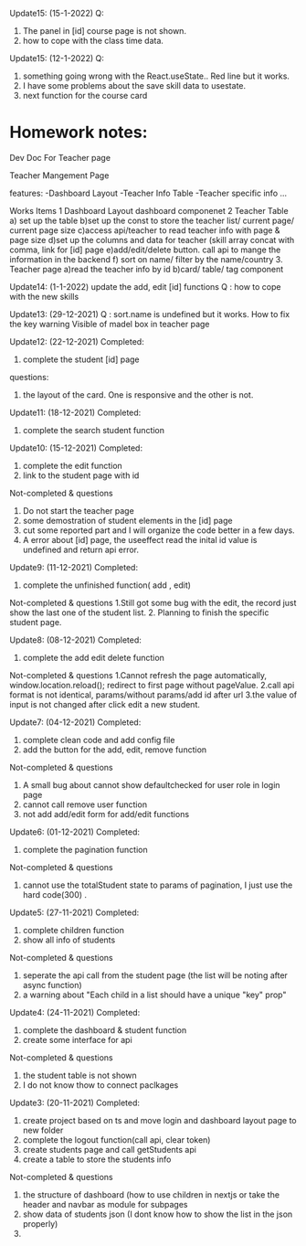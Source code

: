 Update15: (15-1-2022)
Q: 
1. The panel in [id] course page is not shown.
2. how to cope with the class time data.



Update15: (12-1-2022)
Q: 
1. something going wrong with the React.useState.. Red line but it works. 
2. I have some problems about the save skill data to usestate. 
3. next function for the course card 


# Homework notes:

Dev Doc For Teacher page

Teacher Mangement Page

features:
	-Dashboard Layout 
	-Teacher Info Table 
	-Teacher specific info
	...

Works Items
	1 Dashboard Layout
		dashboard componenet
	2 Teacher Table
		a) set up the table 
		b)set up the const to store the teacher list/ current page/ current page size
		c)access api/teacher to read teacher info with page & page size
		d)set up the columns and data for teacher (skill array concat with comma, link for [id] page 
		e)add/edit/delete button. call api to mange the information in the backend
		f) sort on name/ filter by the name/country
	3. Teacher page
		a)read the teacher info by id
		b)card/ table/ tag component

Update14: (1-1-2022)
update the add, edit [id] functions
Q : how to cope with the new skills


Update13: (29-12-2021)
Q : sort.name is undefined but it works. 
    How to fix the key warning
    Visible of madel box in teacher page


Update12: (22-12-2021)
Completed:
1. complete the student [id] page

questions:
1. the layout of the card. One is responsive and the other is not.

Update11: (18-12-2021)
Completed:
1. complete the search student function



Update10: (15-12-2021)
Completed:
1. complete the edit function
2. link to the student page with id

Not-completed & questions
1. Do not start the teacher page
2. some demostration of student elements in the [id] page
3. cut some reported part and I will organize the code better in a few days. 
4. A error about [id] page, the useeffect read the inital id value is undefined and return api error. 

Update9: (11-12-2021)
Completed:
1. complete the unfinished function( add , edit)

Not-completed & questions
1.Still got some bug with the edit, the record just show the last one of the student list. 
2. Planning to finish the specific student page.


Update8: (08-12-2021)
Completed:
1. complete the add edit delete function

Not-completed & questions
1.Cannot refresh the page automatically, window.location.reload(); redirect to first page without pageValue.
2.call api format is not identical, params/without params/add id after url
3.the value of input is not changed after click edit a new student. 


Update7: (04-12-2021)
Completed:
1. complete clean code and add config file
2. add the button for the add, edit, remove function

Not-completed & questions
1. A small bug about cannot show defaultchecked for user role in login page
2. cannot call remove user function 
3. not add add/edit form for add/edit functions

Update6: (01-12-2021)
Completed:
1. complete the pagination function

Not-completed & questions
1. cannot use the totalStudent state to params of pagination, I just use the hard code(300) .

Update5: (27-11-2021)
Completed:
1. complete children function
2. show all info of students

Not-completed & questions
1. seperate the api call from the student page (the list will be noting after async function)
2. a warning about "Each child in a list should have a unique "key" prop"

Update4: (24-11-2021)
Completed:
1. complete the dashboard & student function 
2. create some interface for api

Not-completed & questions
1. the student table is not shown
2. I do not know thow to connect paclkages 


Update3: (20-11-2021)
Completed:
1. create project based on ts and move login and dashboard layout page to new folder
2. complete the logout function(call api, clear token)
3. create students page and call getStudents api
4. create a table to store the students info

Not-completed & questions
1. the structure of dashboard (how to use children in nextjs or take the header and navbar as module for subpages
2. show data of students json (I dont know how to show the list in the json properly)
3. 






